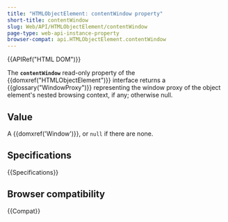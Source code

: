 ```yaml
---
title: "HTMLObjectElement: contentWindow property"
short-title: contentWindow
slug: Web/API/HTMLObjectElement/contentWindow
page-type: web-api-instance-property
browser-compat: api.HTMLObjectElement.contentWindow
---
```


{{APIRef("HTML DOM")}}

The **`contentWindow`** read-only property of
the {{domxref("HTMLObjectElement")}} interface returns a {{glossary("WindowProxy")}}
representing the window proxy of the object element's nested browsing context, if any;
otherwise null.

## Value

A {{domxref('Window')}}, or `null` if there are none.

## Specifications

{{Specifications}}

## Browser compatibility

{{Compat}}

